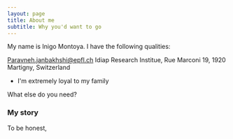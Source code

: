 ```yaml
---
layout: page
title: About me
subtitle: Why you'd want to go 
---
```


My name is Inigo Montoya. I have the following qualities:

<i class="fas fa-at"></i> Paravneh.janbakhshi@epfl.ch
<i class="fas fa-map-marker-alt"></i> Idiap Research Institue, Rue Marconi 19, 1920 Martigny, Switzerland
- I'm extremely loyal to my family

What else do you need?

### My story

To be honest,
